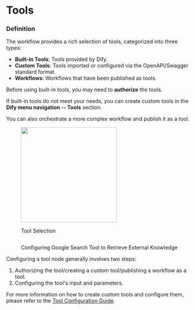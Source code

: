 # Tools

### Definition

The workflow provides a rich selection of tools, categorized into three types:

* **Built-in Tools**: Tools provided by Dify.
* **Custom Tools**: Tools imported or configured via the OpenAPI/Swagger standard format.
* **Workflows**: Workflows that have been published as tools.

Before using built-in tools, you may need to **authorize** the tools.

If built-in tools do not meet your needs, you can create custom tools in the **Dify menu navigation -- Tools** section.

You can also orchestrate a more complex workflow and publish it as a tool.

<figure><img src="../../../.gitbook/assets/image (231).png" alt="" width="258"><figcaption><p>Tool Selection</p></figcaption></figure>

<figure><img src="../../../.gitbook/assets/image (232).png" alt=""><figcaption><p>Configuring Google Search Tool to Retrieve External Knowledge</p></figcaption></figure>

Configuring a tool node generally involves two steps:

1. Authorizing the tool/creating a custom tool/publishing a workflow as a tool.
2. Configuring the tool's input and parameters.

For more information on how to create custom tools and configure them, please refer to the [Tool Configuration Guide](https://docs.dify.ai/v/zh-hans/guides/tools).